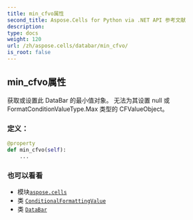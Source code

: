 ```yaml
---
title: min_cfvo属性
second_title: Aspose.Cells for Python via .NET API 参考文献
description:
type: docs
weight: 120
url: /zh/aspose.cells/databar/min_cfvo/
is_root: false
---
```

## min_cfvo属性

获取或设置此 DataBar 的最小值对象。
无法为其设置 null 或 FormatConditionValueType.Max 类型的 CFValueObject。
### 定义：
```python
@property
def min_cfvo(self):
    ...
```

### 也可以看看
* 模块[`aspose.cells`](../../)
* 类 [`ConditionalFormattingValue`](/cells/python-net/zh/aspose.cells/conditionalformattingvalue)
* 类 [`DataBar`](/cells/python-net/zh/aspose.cells/databar)
